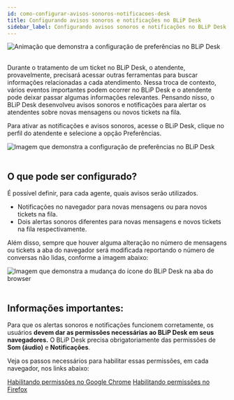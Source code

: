 ```yaml
---
id: como-configurar-avisos-sonoros-notificacoes-desk
title: Configurando avisos sonoros e notificações no BLiP Desk
sidebar_label: Configurando avisos sonoros e notificações no BLiP Desk
---
```


![Animação que demonstra a configuração de preferências no BLiP Desk](/img/helpdesk/desk-preferences.gif)<br /><br />

Durante o tratamento de um ticket no BLiP Desk, o atendente, provavelmente, precisará acessar outras ferramentas para buscar informações relacionadas a cada atendimento. Nessa troca de contexto, vários eventos importantes podem ocorrer no BLiP Desk e o atendente pode deixar passar algumas informações relevantes. Pensando nisso, o BLiP Desk desenvolveu avisos sonoros e notificações para alertar os atendentes sobre novas mensagens ou novos tickets na fila.

Para ativar as notificações e avisos sonoros, acesse o BLiP Desk, clique no perfil do atendente e selecione a opção Preferências.

![Imagem que demonstra a configuração de preferências no BLiP Desk](/img/helpdesk/desk-preferences.png)<br /><br />

## O que pode ser configurado?

É possível definir, para cada agente, quais avisos serão utilizados.

* Notificações no navegador para novas mensagens ou para novos tickets na fila.
* Dois alertas sonoros diferentes para novas mensagens e novos tickets na fila respectivamente.

Além disso, sempre que houver alguma alteração no número de mensagens ou tickets a aba do navegador será modificada reportando o número de conversas não lidas, conforme a imagem abaixo:

![Imagem que demonstra a mudança do ícone do BLiP Desk na aba do browser](/img/helpdesk/desk-favicon.png)<br /><br />

## Informações importantes:

Para que os alertas sonoros e notificações funcionem corretamente, os usuários <b>devem dar as permissões necessárias ao BLiP Desk em seus navegadores.</b> O BLiP Desk precisa obrigatoriamente das permissões de **Som (áudio)** e **Notificações**.

Veja os passos necessários para habilitar essas permissões, em cada navegador, nos links abaixo:

[Habilitando permissões no Google Chrome](https://support.google.com/chrome/answer/3220216?co=GENIE.Platform%3DDesktop&hl=pt-BR)
[Habilitando permissões no Firefox](https://support.mozilla.org/pt-BR/kb/notificacoes-web-push-firefox)


